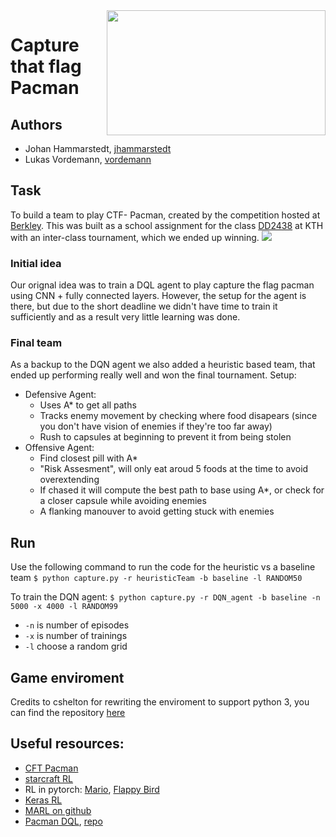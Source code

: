 
<img src="http://ai.berkeley.edu/images/pacman_game.gif" width=350 height = 200 align ="right" />

# Capture that flag Pacman

## Authors ##
* Johan Hammarstedt, [jhammarstedt](https://github.com/jhammarstedt)
* Lukas Vordemann, [vordemann](https://github.com/vordemann)

## Task
To build a team to play CTF- Pacman, created by the competition hosted at [Berkley](http://ai.berkeley.edu/contest.html). This was built as a school assignment for the class [DD2438](https://www.kth.se/student/kurser/kurs/DD2438?l=en) at KTH with an inter-class tournament, which we ended up winning.
![](http://ai.berkeley.edu/projects/release/contest/v1/002/capture_the_flag.png)
### Initial idea
Our orignal idea was to train a DQL agent to play capture the flag pacman using CNN + fully connected layers. However, the setup for the agent is there, but due to the short deadline we didn't have time to train it sufficiently and as a result very little learning was done.

### Final team
As a backup to the DQN agent we also added a heuristic based team, that ended up performing really well and won the final tournament.
Setup:
* Defensive Agent:
  * Uses A* to get all paths
  * Tracks enemy movement by checking where food disapears (since you don't have vision of enemies if they're too far away)
  * Rush to capsules at beginning to prevent it from being stolen
* Offensive Agent:
  * Find closest pill with A*
  * "Risk Assesment", will only eat aroud 5 foods at the time to avoid overextending
  * If chased it will compute the best path to base using A*, or check for a closer capsule while avoiding enemies
  * A flanking manouver to avoid getting stuck with enemies

## Run
Use the following command to run the code for the heuristic vs a baseline team
```$ python capture.py -r heuristicTeam -b baseline -l RANDOM50 ```

To train the DQN agent:
```$ python capture.py -r DQN_agent -b baseline -n 5000 -x 4000 -l RANDOM99```
* `-n` is number of episodes
* `-x` is number of trainings
* `-l` choose a random grid


## Game enviroment 
Credits to cshelton for rewriting the enviroment to support python 3, you can find the repository [here](https://github.com/cshelton/pacman-ctf)

## Useful resources:
 * [CFT Pacman](https://github.com/jaredjxyz/Pacman-Tournament-Agent)
 * [starcraft RL](https://soygema.github.io/starcraftII_machine_learning/#0)
 * RL in pytorch: [Mario](https://pytorch.org/tutorials/intermediate/mario_rl_tutorial.html), [Flappy Bird](https://www.toptal.com/deep-learning/pytorch-reinforcement-learning-tutorial)
 * [Keras RL](https://github.com/keras-rl/keras-rl)
 * [MARL on github](https://github.com/topics/multiagent-reinforcement-learning)
 * [Pacman DQL](https://esc.fnwi.uva.nl/thesis/centraal/files/f323981448.pdf), [repo](https://github.com/tychovdo/PacmanDQN)

